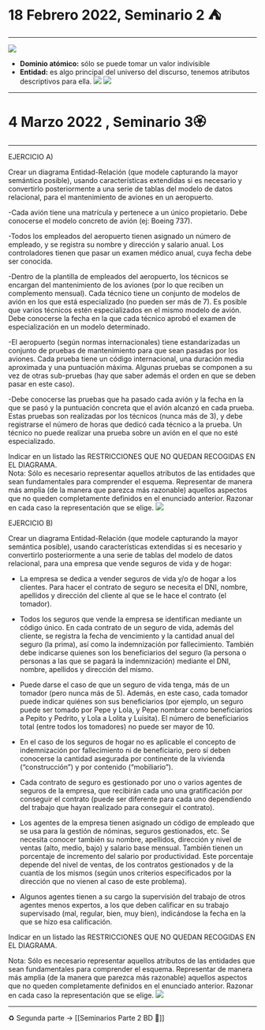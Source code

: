 
# 18 Febrero 2022, Seminario 2 ⛺️
---
![](./img/seminario%202.png%20|400)
- **Dominio atómico:** sólo se puede tomar un valor indivisible
- **Entidad:** es algo principal del universo del discurso, tenemos atributos descriptivos para ella.
![](./img/jugadorentrenador.png|500)
![](./img/jugadorentrenadortabla.png|400)

---
# 4 Marzo 2022 , Seminario 3🏵
---
EJERCICIO A)  
  
Crear un diagrama Entidad-Relación (que modele capturando la mayor semántica posible), usando características extendidas si es necesario y convertirlo posteriormente a una serie de tablas del modelo de datos relacional, para el mantenimiento de aviones en un aeropuerto.  
  
-Cada avión tiene una matrícula y pertenece a un único propietario. Debe conocerse el modelo concreto de avión (ej: Boeing 737).  
  
-Todos los empleados del aeropuerto tienen asignado un número de empleado, y se registra su nombre y dirección y salario anual. Los controladores tienen que pasar un examen médico anual, cuya fecha debe ser conocida.  
  
-Dentro de la plantilla de empleados del aeropuerto, los técnicos se encargan del mantenimiento de los aviones (por lo que reciben un complemento mensual). Cada técnico tiene un conjunto de modelos de avión en los que está especializado (no pueden ser más de 7). Es posible que varios técnicos estén especializados en el mismo modelo de avión. Debe conocerse la fecha en la que cada técnico aprobó el examen de especialización en un modelo determinado.  
  
-El aeropuerto (según normas internacionales) tiene estandarizadas un conjunto de pruebas de mantenimiento para que sean pasadas por los aviones. Cada prueba tiene un código internacional, una duración media aproximada y una puntuación máxima. Algunas pruebas se componen a su vez de otras sub-pruebas (hay que saber además el orden en que se deben pasar en este caso).  
  
-Debe conocerse las pruebas que ha pasado cada avión y la fecha en la que se pasó y la puntuación concreta que el avión alcanzó en cada prueba. Estas pruebas son realizadas por los técnicos (nunca más de 3), y debe registrarse el número de horas que dedicó cada técnico a la prueba. Un técnico no puede realizar una prueba sobre un avión en el que no esté especializado.  
  
Indicar en un listado las RESTRICCIONES QUE NO QUEDAN RECOGIDAS EN EL DIAGRAMA.  
Nota: Sólo es necesario representar aquellos atributos de las entidades que sean fundamentales para comprender el esquema. Representar de manera más amplia (de la manera que parezca más razonable) aquellos aspectos que no queden completamente definidos en el enunciado anterior. Razonar en cada caso la representación que se elige.
![](img/seminario%203.png)

EJERCICIO B)  
  
Crear un diagrama Entidad-Relación (que modele capturando la mayor semántica posible), usando características extendidas si es necesario y convertirlo posteriormente a una serie de tablas del modelo de datos relacional, para una empresa que vende seguros de vida y de hogar:  
  
- La empresa se dedica a vender seguros de vida y/o de hogar a los clientes. Para hacer el contrato de seguro se necesita el DNI, nombre, apellidos y dirección del cliente al que se le hace el contrato (el tomador).  
  
- Todos los seguros que vende la empresa se identifican mediante un código único. En cada contrato de un seguro de vida, además del cliente, se registra la fecha de vencimiento y la cantidad anual del seguro (la prima), así como la indemnización por fallecimiento. También debe indicarse quienes son los beneficiarios del seguro (la persona o personas a las que se pagará la indemnización) mediante el DNI, nombre, apellidos y dirección del mismo.  
  
- Puede darse el caso de que un seguro de vida tenga, más de un tomador (pero nunca más de 5). Además, en este caso, cada tomador puede indicar quiénes son sus beneficiarios (por ejemplo, un seguro puede ser tomado por Pepe y Lola, y Pepe nombrar como beneficiarios a Pepito y Pedrito, y Lola a Lolita y Luisita). El número de beneficiarios total (entre todos los tomadores) no puede ser mayor de 10.  
  
- En el caso de los seguros de hogar no es aplicable el concepto de indemnización por fallecimiento ni de beneficiario, pero sí deben conocerse la cantidad asegurada por continente de la vivienda (“construcción”) y por contenido (“mobiliario”).  
  
- Cada contrato de seguro es gestionado por uno o varios agentes de seguros de la empresa, que recibirán cada uno una gratificación por conseguir el contrato (puede ser diferente para cada uno dependiendo del trabajo que hayan realizado para conseguir el contrato).  
  
- Los agentes de la empresa tienen asignado un código de empleado que se usa para la gestión de nóminas, seguros gestionados, etc. Se necesita conocer también su nombre, apellidos, dirección y nivel de ventas (alto, medio, bajo) y salario base mensual. También tienen un porcentaje de incremento del salario por productividad. Este porcentaje depende del nivel de ventas, de los contratos gestionados y de la cuantía de los mismos (según unos criterios especificados por la dirección que no vienen al caso de este problema).  
  
- Algunos agentes tienen a su cargo la supervisión del trabajo de otros agentes menos expertos, a los que deben calificar en su trabajo supervisado (mal, regular, bien, muy bien), indicándose la fecha en la que se hizo esa calificación.  
  
Indicar en un listado las RESTRICCIONES QUE NO QUEDAN RECOGIDAS EN EL DIAGRAMA.  
  
Nota: Sólo es necesario representar aquellos atributos de las entidades que sean fundamentales para comprender el esquema. Representar de manera más amplia (de la manera que parezca más razonable) aquellos aspectos que no queden completamente definidos en el enunciado anterior. Razonar en cada caso la representación que se elige.
![](img/Ej%20b%20seminario%202.png)

---


♻️ Segunda parte -> [[Seminarios Parte 2 BD 🎁]]